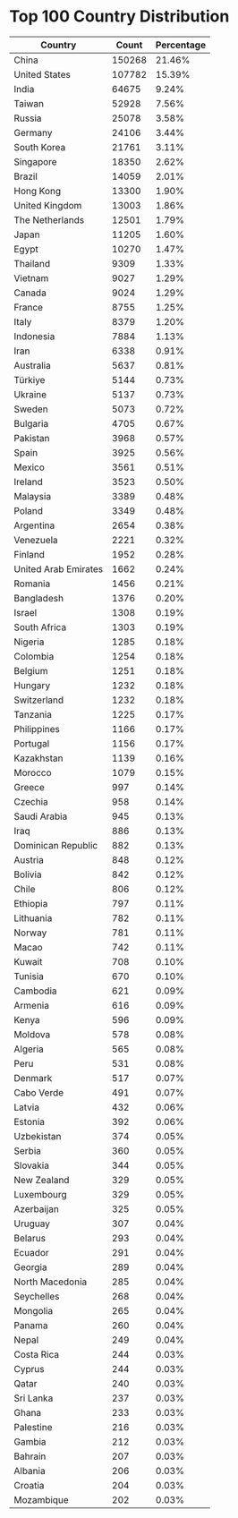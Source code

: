 # Top 100 Country Distribution
| Country | Count | Percentage |
|----|----|----|
| China | 150268 | 21.46% |
| United States | 107782 | 15.39% |
| India | 64675 | 9.24% |
| Taiwan | 52928 | 7.56% |
| Russia | 25078 | 3.58% |
| Germany | 24106 | 3.44% |
| South Korea | 21761 | 3.11% |
| Singapore | 18350 | 2.62% |
| Brazil | 14059 | 2.01% |
| Hong Kong | 13300 | 1.90% |
| United Kingdom | 13003 | 1.86% |
| The Netherlands | 12501 | 1.79% |
| Japan | 11205 | 1.60% |
| Egypt | 10270 | 1.47% |
| Thailand | 9309 | 1.33% |
| Vietnam | 9027 | 1.29% |
| Canada | 9024 | 1.29% |
| France | 8755 | 1.25% |
| Italy | 8379 | 1.20% |
| Indonesia | 7884 | 1.13% |
| Iran | 6338 | 0.91% |
| Australia | 5637 | 0.81% |
| Türkiye | 5144 | 0.73% |
| Ukraine | 5137 | 0.73% |
| Sweden | 5073 | 0.72% |
| Bulgaria | 4705 | 0.67% |
| Pakistan | 3968 | 0.57% |
| Spain | 3925 | 0.56% |
| Mexico | 3561 | 0.51% |
| Ireland | 3523 | 0.50% |
| Malaysia | 3389 | 0.48% |
| Poland | 3349 | 0.48% |
| Argentina | 2654 | 0.38% |
| Venezuela | 2221 | 0.32% |
| Finland | 1952 | 0.28% |
| United Arab Emirates | 1662 | 0.24% |
| Romania | 1456 | 0.21% |
| Bangladesh | 1376 | 0.20% |
| Israel | 1308 | 0.19% |
| South Africa | 1303 | 0.19% |
| Nigeria | 1285 | 0.18% |
| Colombia | 1254 | 0.18% |
| Belgium | 1251 | 0.18% |
| Hungary | 1232 | 0.18% |
| Switzerland | 1232 | 0.18% |
| Tanzania | 1225 | 0.17% |
| Philippines | 1166 | 0.17% |
| Portugal | 1156 | 0.17% |
| Kazakhstan | 1139 | 0.16% |
| Morocco | 1079 | 0.15% |
| Greece | 997 | 0.14% |
| Czechia | 958 | 0.14% |
| Saudi Arabia | 945 | 0.13% |
| Iraq | 886 | 0.13% |
| Dominican Republic | 882 | 0.13% |
| Austria | 848 | 0.12% |
| Bolivia | 842 | 0.12% |
| Chile | 806 | 0.12% |
| Ethiopia | 797 | 0.11% |
| Lithuania | 782 | 0.11% |
| Norway | 781 | 0.11% |
| Macao | 742 | 0.11% |
| Kuwait | 708 | 0.10% |
| Tunisia | 670 | 0.10% |
| Cambodia | 621 | 0.09% |
| Armenia | 616 | 0.09% |
| Kenya | 596 | 0.09% |
| Moldova | 578 | 0.08% |
| Algeria | 565 | 0.08% |
| Peru | 531 | 0.08% |
| Denmark | 517 | 0.07% |
| Cabo Verde | 491 | 0.07% |
| Latvia | 432 | 0.06% |
| Estonia | 392 | 0.06% |
| Uzbekistan | 374 | 0.05% |
| Serbia | 360 | 0.05% |
| Slovakia | 344 | 0.05% |
| New Zealand | 329 | 0.05% |
| Luxembourg | 329 | 0.05% |
| Azerbaijan | 325 | 0.05% |
| Uruguay | 307 | 0.04% |
| Belarus | 293 | 0.04% |
| Ecuador | 291 | 0.04% |
| Georgia | 289 | 0.04% |
| North Macedonia | 285 | 0.04% |
| Seychelles | 268 | 0.04% |
| Mongolia | 265 | 0.04% |
| Panama | 260 | 0.04% |
| Nepal | 249 | 0.04% |
| Costa Rica | 244 | 0.03% |
| Cyprus | 244 | 0.03% |
| Qatar | 240 | 0.03% |
| Sri Lanka | 237 | 0.03% |
| Ghana | 233 | 0.03% |
| Palestine | 216 | 0.03% |
| Gambia | 212 | 0.03% |
| Bahrain | 207 | 0.03% |
| Albania | 206 | 0.03% |
| Croatia | 204 | 0.03% |
| Mozambique | 202 | 0.03% |
